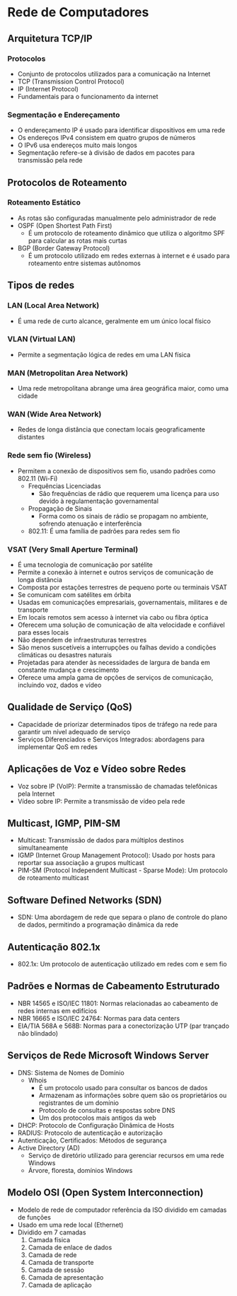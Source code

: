# Rede de Computadores

## Arquitetura TCP/IP

### Protocolos
- Conjunto de protocolos utilizados para a comunicação na Internet
- TCP (Transmission Control Protocol)
- IP (Internet Protocol)
- Fundamentais para o funcionamento da internet

### Segmentação e Endereçamento
- O endereçamento IP é usado para identificar dispositivos em uma rede
- Os endereços IPv4 consistem em quatro grupos de números
- O IPv6 usa endereços muito mais longos
- Segmentação refere-se à divisão de dados em pacotes para transmissão pela rede

## Protocolos de Roteamento

### Roteamento Estático
- As rotas são configuradas manualmente pelo administrador de rede
- OSPF (Open Shortest Path First)
  - É um protocolo de roteamento dinâmico que utiliza o algoritmo SPF para calcular as rotas mais curtas
- BGP (Border Gateway Protocol)
  - É um protocolo utilizado em redes externas à internet e é usado para roteamento entre sistemas autônomos

## Tipos de redes

### LAN (Local Area Network)
- É uma rede de curto alcance, geralmente em um único local físico

### VLAN (Virtual LAN)
- Permite a segmentação lógica de redes em uma LAN física

### MAN (Metropolitan Area Network)
- Uma rede metropolitana abrange uma área geográfica maior, como uma cidade

### WAN (Wide Area Network)
- Redes de longa distância que conectam locais geograficamente distantes

### Rede sem fio (Wireless)
- Permitem a conexão de dispositivos sem fio, usando padrões como 802.11 (Wi-Fi)
  - Frequências Licenciadas
    - São frequências de rádio que requerem uma licença para uso devido à regulamentação governamental
  - Propagação de Sinais
    - Forma como os sinais de rádio se propagam no ambiente, sofrendo atenuação e interferência
  - 802.11: É uma família de padrões para redes sem fio

### VSAT (Very Small Aperture Terminal)
- É uma tecnologia de comunicação por satélite
- Permite a conexão à internet e outros serviços de comunicação de longa distância
- Composta por estações terrestres de pequeno porte ou terminais VSAT
- Se comunicam com satélites em órbita
- Usadas em comunicações empresariais, governamentais, militares e de transporte
- Em locais remotos sem acesso à internet via cabo ou fibra óptica
- Oferecem uma solução de comunicação de alta velocidade e confiável para esses locais
- Não dependem de infraestruturas terrestres
- São menos suscetíveis a interrupções ou falhas devido a condições climáticas ou desastres naturais
- Projetadas para atender às necessidades de largura de banda em constante mudança e crescimento
- Oferece uma ampla gama de opções de serviços de comunicação, incluindo voz, dados e vídeo

## Qualidade de Serviço (QoS)
- Capacidade de priorizar determinados tipos de tráfego na rede para garantir um nível adequado de serviço
- Serviços Diferenciados e Serviços Integrados: abordagens para implementar QoS em redes

## Aplicações de Voz e Vídeo sobre Redes
- Voz sobre IP (VoIP): Permite a transmissão de chamadas telefônicas pela Internet
- Vídeo sobre IP: Permite a transmissão de vídeo pela rede

## Multicast, IGMP, PIM-SM
- Multicast: Transmissão de dados para múltiplos destinos simultaneamente
- IGMP (Internet Group Management Protocol): Usado por hosts para reportar sua associação a grupos multicast
- PIM-SM (Protocol Independent Multicast - Sparse Mode): Um protocolo de roteamento multicast

## Software Defined Networks (SDN)
- SDN: Uma abordagem de rede que separa o plano de controle do plano de dados, permitindo a programação dinâmica da rede

## Autenticação 802.1x
- 802.1x: Um protocolo de autenticação utilizado em redes com e sem fio

## Padrões e Normas de Cabeamento Estruturado
- NBR 14565 e ISO/IEC 11801: Normas relacionadas ao cabeamento de redes internas em edifícios
- NBR 16665 e ISO/IEC 24764: Normas para data centers
- EIA/TIA 568A e 568B: Normas para a conectorização UTP (par trançado não blindado)

## Serviços de Rede Microsoft Windows Server
- DNS: Sistema de Nomes de Domínio
  - Whois
    - É um protocolo usado para consultar os bancos de dados
    - Armazenam as informações sobre quem são os proprietários ou registrantes de um domínio
    - Protocolo de consultas e respostas sobre DNS
    - Um dos protocolos mais antigos da web
- DHCP: Protocolo de Configuração Dinâmica de Hosts
- RADIUS: Protocolo de autenticação e autorização
- Autenticação, Certificados: Métodos de segurança
- Active Directory (AD)
  - Serviço de diretório utilizado para gerenciar recursos em uma rede Windows
  - Árvore, floresta, domínios Windows

## Modelo OSI (Open System Interconnection)
- Modelo de rede de computador referência da ISO dividido em camadas de funções
- Usado em uma rede local (Ethernet)
- Dividido em 7 camadas
  1. Camada física
  2. Camada de enlace de dados
  3. Camada de rede
  4. Camada de transporte
  5. Camada de sessão
  6. Camada de apresentação
  7. Camada de aplicação
